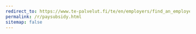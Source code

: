 ```yaml
---
redirect_to: https://www.te-palvelut.fi/te/en/employers/find_an_employee/support_recruitment/pay_subsidy/index.html
permalink: /r/paysubsidy.html
sitemap: false
---
```

